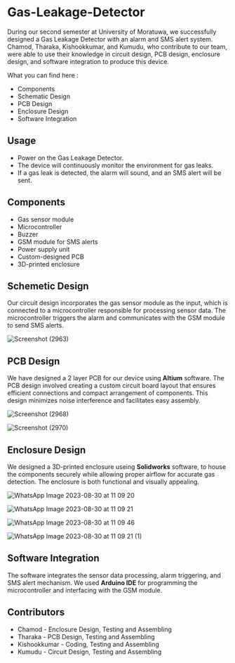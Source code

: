 # Gas-Leakage-Detector
During our second semester at University of Moratuwa, we successfully designed a Gas Leakage Detector with an alarm and SMS alert system. Chamod, Tharaka, Kishookkumar, and Kumudu, who contribute to our team, were able to use their knowledge in circuit design, PCB design, enclosure design, and software integration to produce this device.

What you can find here :
- Components
- Schematic Design
- PCB Design
- Enclosure Design
- Software Integration

## Usage ##
- Power on the Gas Leakage Detector.
- The device will continuously monitor the environment for gas leaks.
- If a gas leak is detected, the alarm will sound, and an SMS alert will be sent.

## Components ##
- Gas sensor module
- Microcontroller
- Buzzer
- GSM module for SMS alerts
- Power supply unit
- Custom-designed PCB
- 3D-printed enclosure

## Schemetic Design ##
Our circuit design incorporates the gas sensor module as the input, which is connected to a microcontroller responsible for processing sensor data. The microcontroller triggers the alarm and communicates with the GSM module to send SMS alerts.

![Screenshot (2963)](https://github.com/Team-4K/Gas-Leakage-Detector/assets/129822318/59333b6e-a03c-4aae-bf95-763f70a00f36)

## PCB Design ##
We have designed a 2 layer PCB for our device using **Altium** software. The PCB design involved creating a custom circuit board layout that ensures efficient connections and compact arrangement of components. This design minimizes noise interference and facilitates easy assembly.

![Screenshot (2968)](https://github.com/Team-4K/Gas-Leakage-Detector/assets/129822318/876a8cdf-f274-4308-a0ef-360a275bd6e2)

![Screenshot (2970)](https://github.com/Team-4K/Gas-Leakage-Detector/assets/129822318/9d221b36-876b-4d1e-a403-694daa2c5dfe)

## Enclosure Design ##
We designed a 3D-printed enclosure useing **Solidworks** software, to house the components securely while allowing proper airflow for accurate gas detection. The enclosure is both functional and visually appealing.

![WhatsApp Image 2023-08-30 at 11 09 20](https://github.com/Team-4K/Gas-Leakage-Detector/assets/129822318/f62bd379-2945-4e01-b4e2-15460656160e)

![WhatsApp Image 2023-08-30 at 11 09 21](https://github.com/Team-4K/Gas-Leakage-Detector/assets/129822318/2b58ae29-e6e7-437e-806a-9d0550aafc2c)

![WhatsApp Image 2023-08-30 at 11 09 46](https://github.com/Team-4K/Gas-Leakage-Detector/assets/129822318/239d45f4-98e8-4182-a29b-2368cd417287)

![WhatsApp Image 2023-08-30 at 11 09 21 (1)](https://github.com/Team-4K/Gas-Leakage-Detector/assets/129822318/a2633c80-16e1-4043-8014-04fc12a427da)

## Software Integration ##
The software integrates the sensor data processing, alarm triggering, and SMS alert mechanism. We used **Arduino IDE** for programming the microcontroller and interfacing with the GSM module.

## Contributors ##
- Chamod - Enclosure Design, Testing and Assembling
- Tharaka - PCB Design, Testing and Assembling
- Kishookkumar - Coding, Testing and Assembling
- Kumudu - Circuit Design, Testing and Assembling





